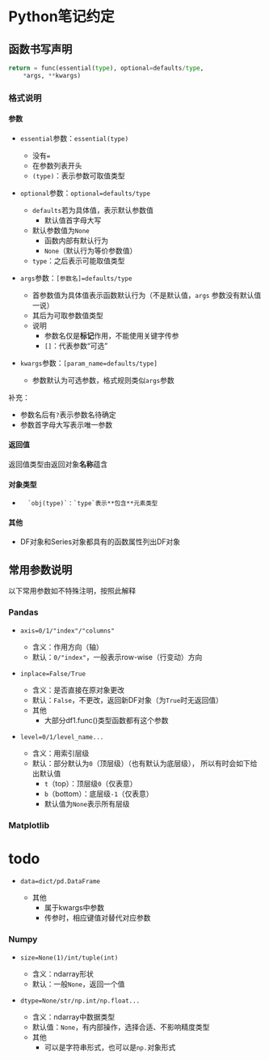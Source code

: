 #	Python笔记约定

##	函数书写声明

```python
return = func(essential(type), optional=defaults/type,
	*args, **kwargs)
```

###	格式说明

####	参数

-	`essential`参数：`essential(type)`
	-	没有`=`
	-	在参数列表开头
	-	`(type)`：表示参数可取值类型

-	`optional`参数：`optional=defaults/type`
	-	`defaults`若为具体值，表示默认参数值
		-	默认值首字母大写
	-	默认参数值为`None`
		-	函数内部有默认行为
		-	`None`（默认行为等价参数值）
	-	`type`：之后表示可能取值类型

-	`args`参数：`[参数名]=defaults/type`
	-	首参数值为具体值表示函数默认行为（不是默认值，`args`
		参数没有默认值一说）
	-	其后为可取参数值类型
	-	说明
		-	参数名仅是**标记**作用，不能使用关键字传参
		-	`[]`：代表参数“可选”

-	`kwargs`参数：`[param_name=defaults/type]`
	-	参数默认为可选参数，格式规则类似`args`参数

补充：
-	参数名后有`?`表示参数名待确定
-	参数首字母大写表示唯一参数

####	返回值

返回值类型由返回对象**名称**蕴含

####	对象类型

-		`obj(type)`：`type`表示**包含**元素类型

####	其他

-	DF对象和Series对象都具有的函数属性列出DF对象

##	常用参数说明

以下常用参数如不特殊注明，按照此解释

###	Pandas

-	`axis=0/1/"index"/"columns"`
	-	含义：作用方向（轴）
	-	默认：`0/"index"`，一般表示row-wise（行变动）方向

-	`inplace=False/True`
	-	含义：是否直接在原对象更改
	-	默认：`False`，不更改，返回新DF对象（为`True`时无返回值）
	-	其他
		-	大部分df1.func()类型函数都有这个参数

-	`level=0/1/level_name...`
	-	含义：用索引层级
	-	默认：部分默认为`0`（顶层级）（也有默认为底层级），
		所以有时会如下给出默认值
		-	`t`（top）：顶层级`0`（仅表意）
		-	`b`（bottom）：底层级`-1`（仅表意）
		-	默认值为`None`表示所有层级

###	Matplotlib

#	todo

-	`data=dict/pd.DataFrame`

	-	其他
		-	属于kwargs中参数
		-	传参时，相应键值对替代对应参数

###	Numpy

-	`size=None(1)/int/tuple(int)`

	-	含义：ndarray形状
	-	默认：一般`None`，返回一个值

-	`dtype=None/str/np.int/np.float...`

	-	含义：ndarray中数据类型
	-	默认值：`None`，有内部操作，选择合适、不影响精度类型
	-	其他
		-	可以是字符串形式，也可以是`np.`对象形式

